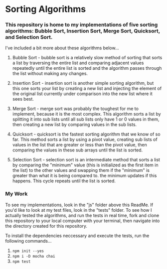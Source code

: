 # Sorting Algorithms

### This repository is home to my implementations of five sorting algorithms: Bubble Sort, Insertion Sort, Merge Sort, Quicksort, and Selection Sort.

I've included a bit more about these algorithms below...
1. Bubble Sort - bubble sort is a relatively slow method of sorting that sorts a list by traversing the entire list and comparing adjacent values repeatedly until the entire list is sorted and the algorithm passes through the list without making any changes.

2. Insertion Sort - insertion sort is another simple sorting algorithm, but this one sorts your list by creating a new list and injecting the element of the original list currently under comparison into the new list where it sees best.

3. Merge Sort - merge sort was probably the toughest for me to implement, because it is the most complex. This algorithm sorts a list by splitting it into sub lists until all sub lists only have 1 or 0 values in them, then creating a new list by comparing values in the sub lists.

4. Quicksort - quicksort is the fastest sorting algorithm that we know of so far. This method sorts a list by using a pivot value, creating sub lists of values in the list that are greater or less than the pivot value, then comparing the values in these sub arrays until the list is sorted.

5. Selection Sort - selection sort is an intermediate method that sorts a list by comparing the "minimum" value (this is initialized as the first item in the list) to the other values and swapping them if the "minimum" is greater than what it is being compared to. the minimum updates if this happens. This cycle repeats until the list is sorted.

### My Work

To see my implementations, look in the "js" folder above this ReadMe. If you'd like to look at my test files, look in the "tests" folder. To see how I actually tested the algorithms, and run the tests in real time, fork and clone this repository to your local computer with your terminal, then navigate into the directory created for this repository.

To install the dependencies neccessary and execute the tests, run the following commands...
1. `npm init --yes`
2. `npm i -D mocha chai`
3. `npm test`